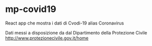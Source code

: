 # mp-covid19

React app che mostra i dati di Cvodi-19 alias Coronavirus

Dati messi a disposizione da dal Dipartimento della Protezione Civile
http://www.protezionecivile.gov.it/home